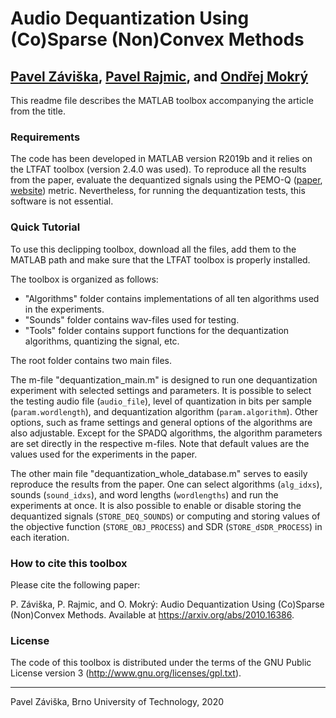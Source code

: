
Audio Dequantization Using (Co)Sparse (Non)Convex Methods
========================================================================
[Pavel Záviška](https://orcid.org/0000-0003-2221-2058), [Pavel Rajmic](https://orcid.org/0000-0002-8381-4442), and [Ondřej Mokrý](https://orcid.org/0000-0003-1806-5809)
------------------------------------------------------------------------

This readme file describes the MATLAB toolbox accompanying the article from the title.

### Requirements
The code has been developed in MATLAB version R2019b and it relies on the LTFAT toolbox (version 2.4.0 was used).
To reproduce all the results from the paper, evaluate the dequantized signals using the PEMO-Q ([paper](https://ieeexplore.ieee.org/document/1709880), [website](https://www.hoertech.de/de/produkte/pemo-q.html)) metric. 
Nevertheless, for running the dequantization tests, this software is not essential.

### Quick Tutorial
To use this declipping toolbox, download all the files, add them to the MATLAB path and make sure that the LTFAT toolbox is properly installed.

The toolbox is organized as follows:
   - "Algorithms" folder contains implementations of all ten algorithms used in the experiments. 
   - "Sounds" folder contains wav-files used for testing.
   - "Tools" folder contains support functions for the dequantization algorithms, quantizing the signal, etc.

The root folder contains two main files. 

The m-file "dequantization_main.m" is designed to run one dequantization experiment with selected settings and parameters.
It is possible to select the testing audio file (`audio_file`), level of quantization in bits per sample (`param.wordlength`), and dequantization algorithm (`param.algorithm`).
Other options, such as frame settings and general options of the algorithms are also adjustable. 
Except for the SPADQ algorithms, the algorithm parameters are set directly in the respective m-files.
Note that default values are the values used for the experiments in the paper.

The other main file "dequantization_whole_database.m" serves to easily reproduce the results from the paper.
One can select algorithms (`alg_idxs`), sounds (`sound_idxs`), and word lengths (`wordlengths`) and run the experiments at once. 
It is also possible to enable or disable storing the dequantized signals (`STORE_DEQ_SOUNDS`) or computing and storing values of the objective function (`STORE_OBJ_PROCESS`) and SDR (`STORE_dSDR_PROCESS`) in each iteration. 

### How to cite this toolbox
Please cite the following paper:

P. Záviška, P. Rajmic, and O. Mokrý:
Audio Dequantization Using (Co)Sparse (Non)Convex Methods.
Available at https://arxiv.org/abs/2010.16386.

### License
The code of this toolbox is distributed under the terms of the GNU Public License version 3 (http://www.gnu.org/licenses/gpl.txt).

--------------------------------------------------
Pavel Záviška, Brno University of Technology, 2020